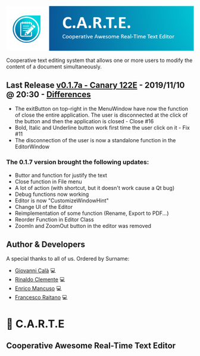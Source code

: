 <div align="center">
	<img src="media/OfficialLogo.png">
	<br>
</div>

Cooperative text editing system that allows one or more users to modify the content of a document simultaneously.

## Last Release [v0.1.7a - Canary 122E] - 2019/11/10 @ 20:30 - [Differences]
- The exitButton on top-right in the MenuWindow have now the function of close the entire application. The user is disconnected at the click of the button and then the application is closed - Close #16
- Bold, Italic and Underline button work first time the user click on it - Fix #11
- The disconnection of the user is now a standalone function in the EditorWindow
### The 0.1.7 version brought the following updates:
- Buttor and function for justify the text
- Close function in File menu
- A lot of action (with shortcut, but it doesn't work cause a Qt bug)
- Debug functions now working
- Editor is now "CustomizeWindowHint"
- Change UI of the Editor
- Reimplementation of some function (Rename, Export to PDF...)
- Reorder Function in Editor Class
- ZoomIn and ZoomOut button in the editor was removed

## Author & Developers
A special thanks to all of us. Ordered by Surname:
 - [Giovanni Calà] :computer:
 - [Rinaldo Clemente] :computer:
 - [Enrico Mancuso] :computer:
 - [Francesco Raitano] :computer:

# :memo: C.A.R.T.E 
## Cooperative Awesome Real-Time Text Editor

[v0.1.7a - Canary 122E]: https://github.com/giovannic96/Real-time-collaborative-text-editor/commit/91cb32242b9bdde15e4e5d6a4409bb563978ce20
[Giovanni Calà]: https://github.com/giovannic96/
[Rinaldo Clemente]: https://github.com/rinaldoclemente
[Enrico Mancuso]: https://github.com/HidroSaphire
[Francesco Raitano]: https://github.com/fr2sinc
[Differences]: https://github.com/giovannic96/Real-time-collaborative-text-editor/commit/b5d37b3f8e41190e897ddcbfb57a71b5004a6419
